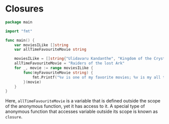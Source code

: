 # Closures

```go
package main

import "fmt"

func main() {
	var moviesILike []string
	var allTimeFavouriteMovie string

	moviesILike = []string{"Ulidavaru Kandanthe", "Kingdom of the Crystal Skull", "The Guest", "Shawshanl Redemption", "Shutter Island"}
	allTimeFavouriteMovie = "Raiders of the lost Ark"
	for _, movie := range moviesILike {
		func(myFavouriteMovie string) {
			fmt.Printf("%v is one of my favorite movies; %v is my all time favorite movie.\n", myFavouriteMovie, allTimeFavouriteMovie)
		}(movie)
	}
}
```

Here, `allTimeFavouriteMovie` is a variable that is defined outside the scope of the anonymous function, yet it has access to it.
A special type of anonymous function that accesses variable outside its scope is known as `closure`.